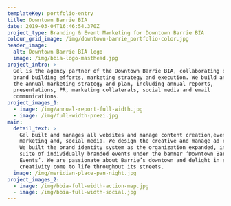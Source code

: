 ```yaml
---
templateKey: portfolio-entry
title: Downtown Barrie BIA
date: 2019-03-04T16:46:54.370Z
project_type: Branding & Event Marketing for Downtown Barrie BIA
colour_grid_image: /img/downtown-barrie_portfolio-color.jpg
header_image:
  alt: Downtown Barrie BIA logo
  image: /img/bbia-logo-masthead.jpg
project_intro: >-
  Gel is the agency partner of the Downtown Barrie BIA, collaborating on all
  brand building efforts, marketing strategy and execution. We build and execute
  the annual marketing strategy and plan, including annual reports,
  presentations, PR, marketing collaterals, social media and email
  communications.
project_images_1:
  - image: /img/annual-report-full-width.jpg
  - image: /img/full-width-prezi.jpg
main:
  detail_text: >
    Gel built and manages all websites and manage content creation,event
    marketing and, social media. We design the creative and manage ad campaigns.
    We built the brand identity system as the organization expanded, including a
    suite of individually branded events under the banner ‘Downtown Barrie
    Events’. We are passionate about Barrie’s downtown and delight in seeing our
    creativity come to life throughout its streets.  
  image: /img/meridian-place-pan-night.jpg
project_images_2:
  - image: /img/bbia-full-width-action-map.jpg
  - image: /img/bbia-full-width-social.jpg
---
```


